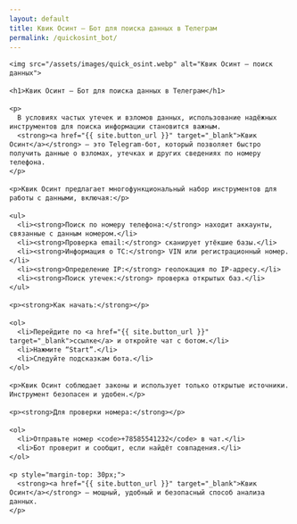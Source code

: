 ```yaml
---
layout: default
title: Квик Осинт — Бот для поиска данных в Телеграм
permalink: /quickosint_bot/
---
```


<link rel="stylesheet" href="/assets/css/redblog.css">

<div class="fullpage-red">
  <div class="red-blog-wrapper">

    <img src="/assets/images/quick_osint.webp" alt="Квик Осинт — поиск данных">

    <h1>Квик Осинт — Бот для поиска данных в Телеграм</h1>

    <p>
      В условиях частых утечек и взломов данных, использование надёжных инструментов для поиска информации становится важным.
      <strong><a href="{{ site.button_url }}" target="_blank">Квик Осинт</a></strong> — это Telegram-бот, который позволяет быстро получить данные о взломах, утечках и других сведениях по номеру телефона.
    </p>

    <p>Квик Осинт предлагает многофункциональный набор инструментов для работы с данными, включая:</p>

    <ul>
      <li><strong>Поиск по номеру телефона:</strong> находит аккаунты, связанные с данным номером.</li>
      <li><strong>Проверка email:</strong> сканирует утёкшие базы.</li>
      <li><strong>Информация о ТС:</strong> VIN или регистрационный номер.</li>
      <li><strong>Определение IP:</strong> геолокация по IP-адресу.</li>
      <li><strong>Поиск утечек:</strong> проверка открытых баз.</li>
    </ul>

    <p><strong>Как начать:</strong></p>

    <ol>
      <li>Перейдите по <a href="{{ site.button_url }}" target="_blank">ссылке</a> и откройте чат с ботом.</li>
      <li>Нажмите “Start”.</li>
      <li>Следуйте подсказкам бота.</li>
    </ol>

    <p>Квик Осинт соблюдает законы и использует только открытые источники. Инструмент безопасен и удобен.</p>

    <p><strong>Для проверки номера:</strong></p>

    <ol>
      <li>Отправьте номер <code>+78585541232</code> в чат.</li>
      <li>Бот проверит и сообщит, если найдёт совпадения.</li>
    </ol>

    <p style="margin-top: 30px;">
      <strong><a href="{{ site.button_url }}" target="_blank">Квик Осинт</a></strong> — мощный, удобный и безопасный способ анализа данных.
    </p>

  </div>
</div>
